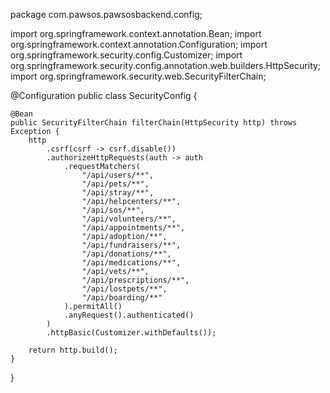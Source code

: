 package com.pawsos.pawsosbackend.config;

import org.springframework.context.annotation.Bean;
import org.springframework.context.annotation.Configuration;
import org.springframework.security.config.Customizer;
import org.springframework.security.config.annotation.web.builders.HttpSecurity;
import org.springframework.security.web.SecurityFilterChain;

@Configuration
public class SecurityConfig {

    @Bean
    public SecurityFilterChain filterChain(HttpSecurity http) throws Exception {
        http
            .csrf(csrf -> csrf.disable())
            .authorizeHttpRequests(auth -> auth
                .requestMatchers(
                    "/api/users/**",
                    "/api/pets/**",
                    "/api/stray/**",
                    "/api/helpcenters/**",
                    "/api/sos/**",
                    "/api/volunteers/**",
                    "/api/appointments/**",
                    "/api/adoption/**",
                    "/api/fundraisers/**",
                    "/api/donations/**",
                    "/api/medications/**",
                    "/api/vets/**",
                    "/api/prescriptions/**",
                    "/api/lostpets/**",
                    "/api/boarding/**"
                ).permitAll()
                .anyRequest().authenticated()
            )
            .httpBasic(Customizer.withDefaults());

        return http.build();
    }
}